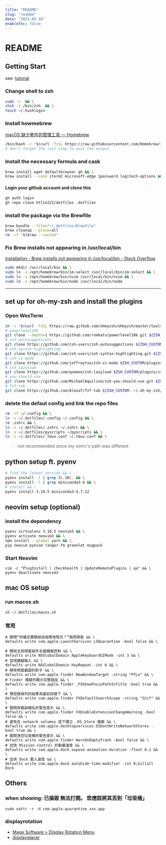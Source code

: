 ```yaml
---
title: "README"
slug: "readme"
date: "2023-02-16"
enableToc: false
---
```


# README

## Getting Start

see: [tutorial](tutorial.md)

### Change shell to zsh

```bash
sudo -v  && \
chsh -s /bin/zsh  && \
touch ~/.hushlogin
```

### Install howmebrew

[macOS 缺少套件的管理工具 — Homebrew](https://brew.sh/index_zh-tw)

```bash
/bin/bash -c "$(curl -fsSL https://raw.githubusercontent.com/Homebrew/install/HEAD/install.sh)"
# don't forget the last step to eval the output
```

### Install the necessary formula and cask

```bash
brew install wget defaultbrowser gh && \
brew install --cask iterm2 microsoft-edge 1password logitech-options && \
```

#### Login your github account and clone this

```bash
gh auth login
gh repo clone htlin222/dotfiles .dotfiles
```

### install the package via the Brewfile

```bash
brew bundle --file="~/.dotfiles/Brewfile"
brew cleanup --prune=all
rm -rf "$(brew --cache)"
```

### Fix Brew installs not appearing in /usr/local/bin

[installation - Brew installs not appearing in /usr/local/bin - Stack Overflow](https://stackoverflow.com/questions/70983104/brew-installs-not-appearing-in-usr-local-bin)

```bash
sudo mkdir /usr/local/bin && \
sudo ln -s /opt/homebrew/bin/im-select /usr/local/bin/im-select && \
sudo ln -s /opt/homebrew/bin/nvim /usr/local/bin/nvim && \
sudo ln -s /opt/homebrew/bin/node /usr/local/bin/node
```

---

## set up for oh-my-zsh and install the plugins

### Open WezTerm

```bash
sh -c "$(curl -fsSL https://raw.github.com/ohmyzsh/ohmyzsh/master/tools/install.sh)"
# powerlevel10k
git clone --depth=1 https://github.com/romkatv/powerlevel10k.git ${ZSH_CUSTOM:-$HOME/.oh-my-zsh/custom}/themes/powerlevel10k
# zsh-autosuggestions
git clone https://github.com/zsh-users/zsh-autosuggestions ${ZSH_CUSTOM:-~/.oh-my-zsh/custom}/plugins/zsh-autosuggestions
# zsh-syntax-highlighting
git clone https://github.com/zsh-users/zsh-syntax-highlighting.git ${ZSH_CUSTOM:-~/.oh-my-zsh/custom}/plugins/zsh-syntax-highlighting
# zsh-vi-mode
git clone https://github.com/jeffreytse/zsh-vi-mode $ZSH_CUSTOM/plugins/zsh-vi-mode
# zsh-lazyload
git clone https://github.com/qoomon/zsh-lazyload $ZSH_CUSTOM/plugins/zsh-lazyload
# you-should-use
git clone https://github.com/MichaelAquilina/zsh-you-should-use.git $ZSH_CUSTOM/plugins/you-should-use
# fzf-tab
git clone https://github.com/Aloxaf/fzf-tab ${ZSH_CUSTOM:-~/.oh-my-zsh/custom}/plugins/fzf-tab
```

### delete the defaut config and link the repo files

```bash
rm -rf ~/.config && \
ln -s ~/.dotfiles/.config ~/.config && \
rm .zshrc && \
ln -s ~/.dotfiles/.zshrc ~/.zshrc && \
ln -s ~/.dotfiles/pyscripts ~/pyscripts && \
ln -s ~/.dotfiles/.tmux.conf ~/.tmux.conf && \
```

> not recommended since my vimrc's path was different

## python setup ft. pyenv

```bash
# find the latest version && \
pyenv install -l | grep 3\.10\. && \
pyenv install -l | grep miniconda3-4 && \
# install && \
pyenv install 3.10.5 miniconda3-4.7.12
```

## neovim setup (optional)

### install the dependency

```bash
pyenv virtualenv 3.10.5 neovim3 && \
pyenv activate neovim3 && \
npm install --global yarn && \
pip neovim pynvim ranger-fm greenlet msgpack
```

### Start Neovim

```shell
vim -c "PlugInstall | checkhealth | UpdateRemotePlugins | qa" && \
pyenv deactivate neovim3
```

## mac OS setup

### run macos.sh

```shell
sh ~/.dotfiles/macos.sh
```

### 常用

```shell
# 關閉“你確定要開啟這個應用程式？”詢問視窗 && \
defaults write com.apple.LaunchServices LSQuarantine -bool false && \

# 開啟全部視窗組件支援鍵盤控制 && \
defaults write NSGlobalDomain AppleKeyboardUIMode -int 3 && \
# 加快鍵盤輸入 && \
defaults write NSGlobalDomain KeyRepeat -int 0 && \
# 移除視窗截圖的影子 && \
defaults write com.apple.finder NewWindowTarget -string "PfLo" && \
# Finder 標題列顯示完整路徑 && \
defaults write com.apple.finder _FXShowPosixPathInTitle -bool true && \
# 預設搜尋列的結果為當前目錄下 && \
defaults write com.apple.finder FXDefaultSearchScope -string "SCcf" && \
# 關閉改變副檔名的警告提示 && \
defaults write com.apple.finder FXEnableExtensionChangeWarning -bool false && \
# 避免在 network volumes 底下建立 .DS_Store 檔案 && \
defaults write com.apple.desktopservices DSDontWriteNetworkStores -bool true && \
# 關閉清空垃圾桶的警告提示 && \
defaults write com.apple.finder WarnOnEmptyTrash -bool false && \
# 加快 Mission Control 的動畫速度 && \
defaults write com.apple.dock expose-animation-duration -float 0.1 && \
# 加快 Dock 載入速度 && \
defaults write com.apple.dock autohide-time-modifier -int 0;killall Dock
```

## Others

### when showing: 已損毀 無法打開。 您應該將其丟到「垃圾桶」

```shell
sudo xattr -r -d com.apple.quarantine xxx.app
```

### displayrotation

- [Mage Software > Display Rotation Menu](http://www.magesw.com/displayrotation/)
- [displayplacer](https://github.com/jakehilborn/displayplacer)
